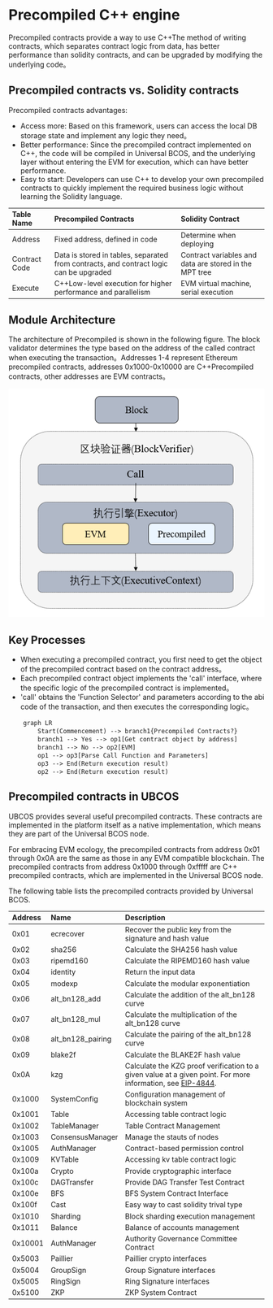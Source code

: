 # Precompiled C++ engine

Precompiled contracts provide a way to use C++The method of writing contracts, which separates contract logic from data, has better performance than solidity contracts, and can be upgraded by modifying the underlying code。

## Precompiled contracts vs. Solidity contracts

Precompiled contracts advantages:

- Access more: Based on this framework, users can access the local DB storage state and implement any logic they need。
- Better performance: Since the precompiled contract implemented on C++, the code will be compiled in Universal BCOS, and the underlying layer without entering the EVM for execution, which can have better performance.
- Easy to start: Developers can use C++ to develop your own precompiled contracts to quickly implement the required business logic without learning the Solidity language.

| Table Name    | Precompiled Contracts                                                                  | Solidity Contract                                      |
|:--------------|:---------------------------------------------------------------------------------------|:-------------------------------------------------------|
| Address       | Fixed address, defined in code                                                         | Determine when deploying                               |
| Contract Code | Data is stored in tables, separated from contracts, and contract logic can be upgraded | Contract variables and data are stored in the MPT tree |
| Execute       | C++Low-level execution for higher performance and parallelism                          | EVM virtual machine, serial execution                  |

## Module Architecture

The architecture of Precompiled is shown in the following figure.
The block validator determines the type based on the address of the called contract when executing the transaction。Addresses 1-4 represent Ethereum precompiled contracts, addresses 0x1000-0x10000 are C++Precompiled contracts, other addresses are EVM contracts。

![](../_static/advance/architecture2.png)

## Key Processes

- When executing a precompiled contract, you first need to get the object of the precompiled contract based on the contract address。
- Each precompiled contract object implements the 'call' interface, where the specific logic of the precompiled contract is implemented。
- 'call' obtains the 'Function Selector' and parameters according to the abi code of the transaction, and then executes the corresponding logic。

```mermaid
    graph LR
        Start(Commencement) --> branch1{Precompiled Contracts?}
        branch1 --> Yes --> op1[Get contract object by address]
        branch1 --> No --> op2[EVM]
        op1 --> op3[Parse Call Function and Parameters]
        op3 --> End(Return execution result)
        op2 --> End(Return execution result)
```

## Precompiled contracts in UBCOS

UBCOS provides several useful precompiled contracts. These contracts are implemented in the platform itself as a native implementation, which means they are part of the Universal BCOS node.

For embracing EVM ecology, the precompiled contracts from address 0x01 through 0x0A are the same as those in any EVM compatible blockchain. The precompiled contracts from address 0x1000 through 0xfffff are C++ precompiled contracts, which are implemented in the Universal BCOS node.

The following table lists the precompiled contracts provided by Universal BCOS.

| Address | Name              | Description                                                                                                                                            |
|:--------|:------------------|:-------------------------------------------------------------------------------------------------------------------------------------------------------|
| 0x01    | ecrecover         | Recover the public key from the signature and hash value                                                                                               |
| 0x02    | sha256            | Calculate the SHA256 hash value                                                                                                                        |
| 0x03    | ripemd160         | Calculate the RIPEMD160 hash value                                                                                                                     |
| 0x04    | identity          | Return the input data                                                                                                                                  |
| 0x05    | modexp            | Calculate the modular exponentiation                                                                                                                   |
| 0x06    | alt_bn128_add     | Calculate the addition of the alt_bn128 curve                                                                                                          |
| 0x07    | alt_bn128_mul     | Calculate the multiplication of the alt_bn128 curve                                                                                                    |
| 0x08    | alt_bn128_pairing | Calculate the pairing of the alt_bn128 curve                                                                                                           |
| 0x09    | blake2f           | Calculate the BLAKE2F hash value                                                                                                                       |
| 0x0A    | kzg               | Calculate the KZG proof verification to a given value at a given point. For more information, see [EIP-4844](https://eips.ethereum.org/EIPS/eip-4844). |
| 0x1000  | SystemConfig      | Configuration management of blockchain system                                                                                                          |
| 0x1001  | Table             | Accessing table contract logic                                                                                                                         |
| 0x1002  | TableManager      | Table Contract Management                                                                                                                              |
| 0x1003  | ConsensusManager  | Manage the stauts of nodes                                                                                                                             |
| 0x1005  | AuthManager       | Contract-based permission control                                                                                                                      |
| 0x1009  | KVTable           | Accessing kv table contract logic                                                                                                                      |
| 0x100a  | Crypto            | Provide cryptographic interface                                                                                                                        |
| 0x100c  | DAGTransfer       | Provide DAG Transfer Test Contract                                                                                                                     |
| 0x100e  | BFS               | BFS System Contract Interface                                                                                                                          |
| 0x100f  | Cast              | Easy way to cast solidity trival type                                                                                                                  |
| 0x1010  | Sharding          | Block sharding execution management                                                                                                                    |
| 0x1011  | Balance           | Balance of accounts management                                                                                                                         |
| 0x10001 | AuthManager       | Authority Governance Committee Contract                                                                                                                |
| 0x5003  | Paillier          | Paillier crypto interfaces                                                                                                                             |
| 0x5004  | GroupSign         | Group Signature interfaces                                                                                                                             |
| 0x5005  | RingSign          | Ring Signature interfaces                                                                                                                              |
| 0x5100  | ZKP               | ZKP System Contract                                                                                                                                    |
